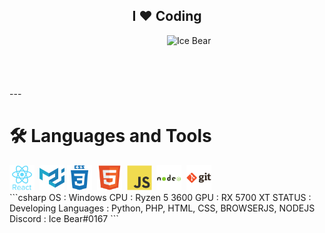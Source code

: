 

<div id="header" align="center">
       <h2>I ♥ Coding</h2>
       <img align="center" style="position:absolute"src="https://github-readme-stats.vercel.app/api?username=TheonlyIcebear&show_icons=true&locale=en&theme=chartreuse-light" alt="Ice Bear">
       <br>
       <img src="https://komarev.com/ghpvc/?username=TheonlyIcebear&style=flat-square&color=blue" alt=""/>
</div>
<br><br><br>
--- 
<h1> 🛠 Languages and Tools </h1>
<div>
  <img src="https://github.com/devicons/devicon/blob/master/icons/react/react-original-wordmark.svg" title="React" alt="React" width="40" height="40"/>&nbsp;
  <img src="https://github.com/devicons/devicon/blob/master/icons/materialui/materialui-original.svg" title="Material UI" alt="Material UI" width="40" height="40"/>
  <img src="https://github.com/devicons/devicon/blob/master/icons/css3/css3-plain-wordmark.svg"  title="CSS3" alt="CSS" width="40" height="40"/>&nbsp;
  <img src="https://github.com/devicons/devicon/blob/master/icons/html5/html5-original.svg" title="HTML5" alt="HTML" width="40" height="40"/>&nbsp;
  <img src="https://github.com/devicons/devicon/blob/master/icons/javascript/javascript-original.svg" title="JavaScript" alt="JavaScript" width="40" height="40"/>&nbsp;
  <img src="https://github.com/devicons/devicon/blob/master/icons/nodejs/nodejs-original-wordmark.svg" title="NodeJS" alt="NodeJS" width="40" height="40"/>&nbsp;
  <img src="https://github.com/devicons/devicon/blob/master/icons/git/git-original-wordmark.svg" title="Git" **alt="Git" width="40" height="40"/>
</div>
```csharp
       OS  :  Windows
      CPU  :  Ryzen 5 3600
      GPU  :  RX 5700 XT
   STATUS  :  Developing
Languages  :  Python, PHP, HTML, CSS, BROWSERJS, NODEJS
  Discord  :  Ice Bear#0167
```

